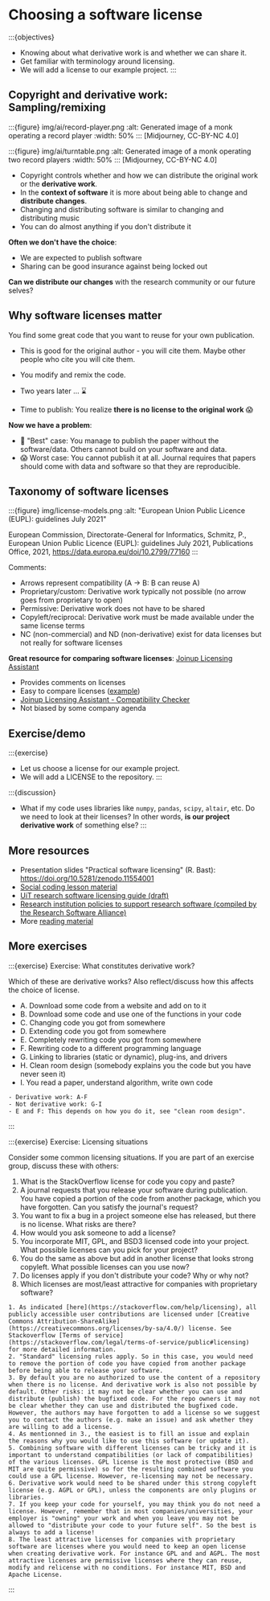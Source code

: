 # Choosing a software license

:::{objectives}
- Knowing about what derivative work is and whether we can share it.
- Get familiar with terminology around licensing.
- We will add a license to our example project.
:::


## Copyright and derivative work: Sampling/remixing

:::{figure} img/ai/record-player.png
:alt: Generated image of a monk operating a record player
:width: 50%
:::
[Midjourney, CC-BY-NC 4.0]

:::{figure} img/ai/turntable.png
:alt: Generated image of a monk operating two record players
:width: 50%
:::
[Midjourney, CC-BY-NC 4.0]

- Copyright controls whether and how we can distribute
  the original work or the **derivative work**.
- In the **context of software** it is more about
  being able to change and **distribute changes**.
- Changing and distributing software is similar to changing and distributing
  music
- You can do almost anything if you don't distribute it

**Often we don't have the choice**:
- We are expected to publish software
- Sharing can be good insurance against being locked out

**Can we distribute our changes** with the research community or our future selves?


## Why software licenses matter

You find some great code that you want to reuse for your own publication.

- This is good for the original author - you will cite them. Maybe other people who cite you will cite them.

- You modify and remix the code.

- Two years later ... &#8987;

- Time to publish: You realize **there is no license to the original work** &#128561;

**Now we have a problem**:
- &#128556; "Best" case: You manage to publish the paper without the software/data.
  Others cannot build on your software and data.
- &#128561; Worst case: You cannot publish it at all.
  Journal requires that papers should come with data and software so that they are reproducible.


## Taxonomy of software licenses

:::{figure} img/license-models.png
:alt: "European Union Public Licence (EUPL): guidelines July 2021"

European Commission, Directorate-General for Informatics, Schmitz, P., European Union Public Licence (EUPL): guidelines July 2021, Publications Office, 2021, <https://data.europa.eu/doi/10.2799/77160>
:::

Comments:
- Arrows represent compatibility (A -> B: B can reuse A)
- Proprietary/custom: Derivative work typically not possible (no arrow goes from proprietary to open)
- Permissive: Derivative work does not have to be shared
- Copyleft/reciprocal: Derivative work must be made available under the same license terms
- NC (non-commercial) and ND (non-derivative) exist for data licenses but not really for software licenses

**Great resource for comparing software licenses**: [Joinup Licensing Assistant](https://joinup.ec.europa.eu/collection/eupl/solution/joinup-licensing-assistant/jla-find-and-compare-software-licenses)
- Provides comments on licenses
- Easy to compare licenses ([example](https://joinup.ec.europa.eu/licence/compare/BSD-3-Clause;Apache-2.0))
- [Joinup Licensing Assistant - Compatibility Checker](https://joinup.ec.europa.eu/collection/eupl/solution/joinup-licensing-assistant/jla-compatibility-checker)
- Not biased by some company agenda


## Exercise/demo

:::{exercise}
- Let us choose a license for our example project.
- We will add a LICENSE to the repository.
:::

:::{discussion}
- What if my code uses libraries like `numpy`, `pandas`, `scipy`,
  `altair`, etc. Do we need to look at their licenses? In other words,
  **is our project derivative work** of something else?
:::


## More resources

- Presentation slides "Practical software licensing" (R. Bast): <https://doi.org/10.5281/zenodo.11554001>
- [Social coding lesson material](https://coderefinery.github.io/social-coding/)
- [UiT research software licensing guide (draft)](https://research-software.uit.no/blog/2023-software-licensing-guide/)
- [Research institution policies to support research software (compiled by the Research Software Alliance)](https://www.researchsoft.org/software-policies/)
- More [reading material](https://coderefinery.github.io/social-coding/software-licensing/#great-resources)


## More exercises

:::{exercise} Exercise: What constitutes derivative work?

Which of these are derivative works?  Also reflect/discuss how this affects the
choice of license.
- A. Download some code from a website and add on to it
- B. Download some code and use one of the functions in your code
- C. Changing code you got from somewhere
- D. Extending code you got from somewhere
- E. Completely rewriting code you got from somewhere
- F. Rewriting code to a different programming language
- G. Linking to libraries (static or dynamic), plug-ins, and drivers
- H. Clean room design (somebody explains you the code but you have never seen it)
- I. You read a paper, understand algorithm, write own code

```{solution}
- Derivative work: A-F
- Not derivative work: G-I
- E and F: This depends on how you do it, see "clean room design".
```
:::

:::{exercise} Exercise: Licensing situations

Consider some common licensing situations. If you are part of an exercise
group, discuss these with others:
1. What is the StackOverflow license for code you copy and paste?
2. A journal requests that you release your software during publication. You have
   copied a portion of the code from another package, which you have forgotten.
   Can you satisfy the journal's request?
3. You want to fix a bug in a project someone else has released, but there is no license. What risks are there?
4. How would you ask someone to add a license?
5. You incorporate MIT, GPL, and BSD3 licensed code into your project. What possible licenses can you pick for your project?
6. You do the same as above but add in another license that looks strong copyleft. What possible licenses can you use now?
7. Do licenses apply if you don't distribute your code? Why or why not?
8. Which licenses are most/least attractive for companies with proprietary software?

```{solution}
1. As indicated [here](https://stackoverflow.com/help/licensing), all publicly accessible user contributions are licensed under [Creative Commons Attribution-ShareAlike](https://creativecommons.org/licenses/by-sa/4.0/) license. See Stackoverflow [Terms of service](https://stackoverflow.com/legal/terms-of-service/public#licensing) for more detailed information.
2. "Standard" licensing rules apply. So in this case, you would need to remove the portion of code you have copied from another package before being able to release your software.
3. By default you are no authorized to use the content of a repository when there is no license. And derivative work is also not possible by default. Other risks: it may not be clear whether you can use and distribute (publish) the bugfixed code. For the repo owners it may not be clear whether they can use and distributed the bugfixed code. However, the authors may have forgotten to add a license so we suggest you to contact the authors (e.g. make an issue) and ask whether they are willing to add a license.
4. As mentionned in 3., the easiest is to fill an issue and explain the reasons why you would like to use this software (or update it).
5. Combining software with different licenses can be tricky and it is important to understand compatibilities (or lack of compatibilities) of the various licenses. GPL license is the most protective (BSD and MIT are quite permissive) so for the resulting combined software you could use a GPL license. However, re-licensing may not be necessary.
6. Derivative work would need to be shared under this strong copyleft license (e.g. AGPL or GPL), unless the components are only plugins or libraries.
7. If you keep your code for yourself, you may think you do not need a license. However, remember that in most companies/universities, your employer is "owning" your work and when you leave you may not be allowed to "distribute your code to your future self". So the best is always to add a license!
8. The least attractive licenses for companies with proprietary software are licenses where you would need to keep an open license when creating derivative work. For instance GPL and and AGPL. The most attractive licenses are permissive licenses where they can reuse, modify and relicense with no conditions. For instance MIT, BSD and Apache License.
```
:::
